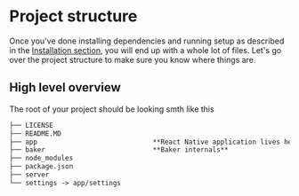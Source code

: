 # Project structure

Once you've done installing dependencies and running setup as described in the [Installation section](/gettingstarted/installation.md), you will end up with a whole lot of files. Let's go over the project structure to make sure you know where things are.

## High level overview

The root of your project should be looking smth like this

```markdown
├── LICENSE
├── README.MD
├── app                             **React Native application lives here**   
├── baker                           **Baker internals** 
├── node_modules
├── package.json
├── server
└── settings -> app/settings
```